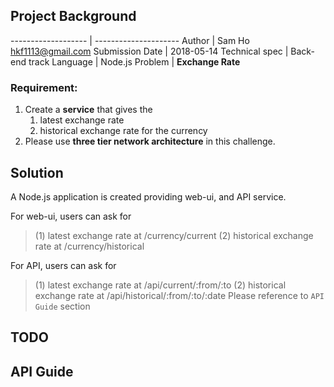 ## Project Background


------------------- | ---------------------
Author              |   Sam Ho <hkf1113@gmail.com>
Submission Date     |   2018-05-14
Technical spec      |   Back-end track
Language            |   Node.js
Problem             |   **Exchange Rate**

### Requirement: 
1. Create a **service** that gives the 
    1. latest exchange rate
    2. historical exchange rate 
    for the currency
2. Please use **three tier network architecture** in this challenge.

## Solution
A Node.js application is created providing web-ui, and API service.

For web-ui, users can ask for 
> (1) latest exchange rate        at  /currency/current
> (2) historical exchange rate    at  /currency/historical

For API, users can ask for
> (1) latest exchange rate        at  /api/current/:from/:to
> (2) historical exchange rate    at  /api/historical/:from/:to/:date
> Please reference to `API Guide` section

## TODO

## API Guide